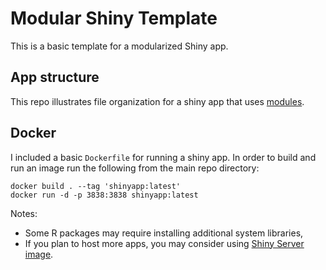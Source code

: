 # Modular Shiny Template

This is a basic template for a modularized Shiny app. 

## App structure

This repo illustrates file organization for a shiny app that uses [modules](https://shiny.rstudio.com/articles/modules.html).

## Docker

I included a basic `Dockerfile` for running a shiny app. In order to build and run an image run the following from the main repo directory:

```
docker build . --tag 'shinyapp:latest'
docker run -d -p 3838:3838 shinyapp:latest
```

Notes:

* Some R packages may require installing additional system libraries,
* If you plan to host more apps, you may consider using [Shiny Server image](https://github.com/rocker-org/shiny).